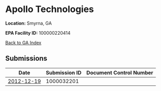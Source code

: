 # Apollo Technologies

**Location:** Smyrna, GA

**EPA Facility ID:** 100000220414

[Back to GA Index](../../index.md)

## Submissions

| Date | Submission ID | Document Control Number |
|------|--------------|-------------------------|
| [2012-12-19](submissions/1000032201.md) | 1000032201 |  |
